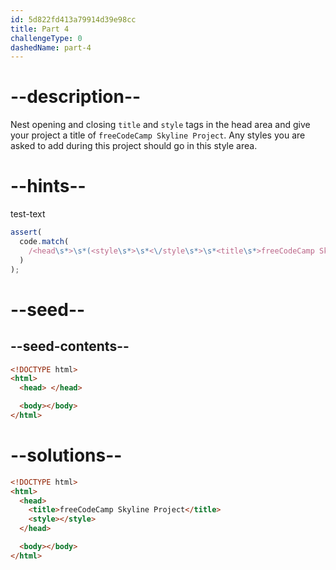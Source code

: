 ```yaml
---
id: 5d822fd413a79914d39e98cc
title: Part 4
challengeType: 0
dashedName: part-4
---
```


# --description--

Nest opening and closing `title` and `style` tags in the head area and give your project a title of `freeCodeCamp Skyline Project`. Any styles you are asked to add during this project should go in this style area.

# --hints--

test-text

```js
assert(
  code.match(
    /<head\s*>\s*(<style\s*>\s*<\/style\s*>\s*<title\s*>freeCodeCamp Skyline Project<\/title\s*>|<title\s*>freeCodeCamp Skyline Project<\/title\s*>\s*<style\s*>\s*<\/style>)\s*<\/head\s*>/g
  )
);
```

# --seed--

## --seed-contents--

```html
<!DOCTYPE html>
<html>
  <head> </head>

  <body></body>
</html>
```

# --solutions--

```html
<!DOCTYPE html>
<html>
  <head>
    <title>freeCodeCamp Skyline Project</title>
    <style></style>
  </head>

  <body></body>
</html>
```
